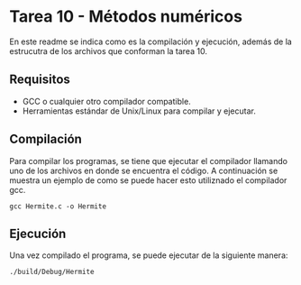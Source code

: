 # Tarea 10 - Métodos numéricos

En este readme se indica como es la compilación y ejecución, además de la estrucutra de los archivos que conforman la tarea 10.

## Requisitos

- GCC o cualquier otro compilador compatible.
- Herramientas estándar de Unix/Linux para compilar y ejecutar.

## Compilación

Para compilar los programas, se tiene que ejecutar el compilador llamando uno de los archivos en donde se encuentra el código. A continuación se muestra un ejemplo de como se puede hacer esto utiliznado el compilador gcc.

```
gcc Hermite.c -o Hermite
```

## Ejecución

Una vez compilado el programa, se puede ejecutar de la siguiente manera:

```
./build/Debug/Hermite
```
